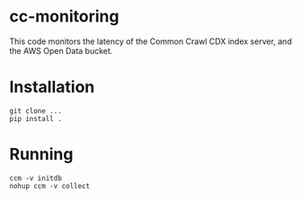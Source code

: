 # cc-monitoring

This code monitors the latency of the Common Crawl CDX index server, and
the AWS Open Data bucket.

# Installation

```
git clone ...
pip install .
```

# Running

```
ccm -v initdb
nohup ccm -v collect
```
